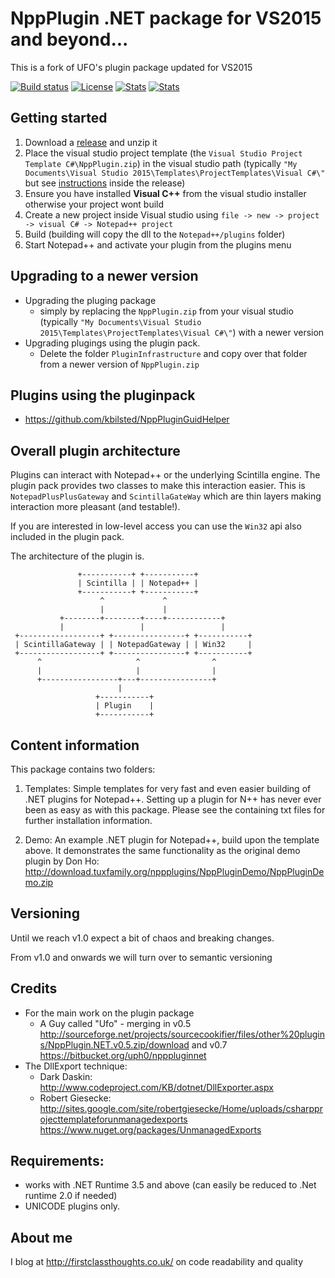 # NppPlugin .NET package for VS2015 and beyond...

This is a fork of UFO's plugin package updated for VS2015

[![Build status](https://ci.appveyor.com/api/projects/status/5f0ui9y2ujugh6wt/branch/master?svg=true)](https://ci.appveyor.com/project/kbilsted/notepadpluspluspluginpack-net/branch/master)
[![License](http://img.shields.io/badge/License-Apache_2-red.svg?style=flat)](http://www.apache.org/licenses/LICENSE-2.0)
[![Stats](https://img.shields.io/badge/Code_lines-5,0_K-ff69b4.svg)]()
[![Stats](https://img.shields.io/badge/Doc_lines-3,1_K-ff69b4.svg)]()


## Getting started
  1. Download a [release](https://github.com/kbilsted/NotepadPlusPlusPluginPack.Net/releases/) and unzip it
  2. Place the visual studio project template (the `Visual Studio Project Template C#\NppPlugin.zip`) in the visual studio path (typically `"My Documents\Visual Studio 2015\Templates\ProjectTemplates\Visual C#\"` but see [instructions](https://github.com/kbilsted/NotepadPlusPlusPluginPack.Net/blob/master/Visual%20Studio%20Project%20Template%20C%23/HOW-TO-INSTALL-ME.txt) inside the release)
  3. Ensure you have installed **Visual C++** from the visual studio installer otherwise your project wont build
  4. Create a new project inside Visual studio using `file -> new -> project -> visual C# -> Notepad++ project`
  5. Build (building will copy the dll to the `Notepad++/plugins` folder)
  6. Start Notepad++ and activate your plugin from the plugins menu


## Upgrading to a newer version
  * Upgrading the pluging package
    *  simply by replacing the `NppPlugin.zip` from your visual studio (typically `"My Documents\Visual Studio 2015\Templates\ProjectTemplates\Visual C#\"`) with a newer version
  * Upgrading plugings using the plugin pack. 
    * Delete the folder `PluginInfrastructure` and copy over that folder from a newer version of `NppPlugin.zip`

## Plugins using the pluginpack

  * https://github.com/kbilsted/NppPluginGuidHelper
  

## Overall plugin architecture

Plugins can interact with Notepad++ or the underlying Scintilla engine. The plugin pack provides two classes to make this interaction easier. This is `NotepadPlusPlusGateway` and `ScintillaGateWay` which are thin layers making interaction more pleasant (and testable!). 

If you are interested in low-level access you can use the `Win32` api also included in the plugin pack. 

The architecture of the plugin is.


                   +-----------+ +-----------+
                   | Scintilla | | Notepad++ |
                   +-----------+ +-----------+
                        ^             ^
                        |             |
               +--------+--------+----+------------+                   
               |                 |                 |
     +------------------+ +----------------+ +-----------+ 
     | ScintillaGateway | | NotepadGateway | | Win32     |
     +------------------+ +----------------+ +-----------+ 
          ^                     ^                ^        
          |                     |                |        
          +-----------------+---+----------------+                   
                            |              
                       +-----------+ 
                       | Plugin    |
                       +-----------+ 

## Content information
This package contains two folders:

  1. Templates:
    Simple templates for very fast and even easier building of .NET plugins for Notepad++.
    Setting up a plugin for N++ has never ever been as easy as with this package.
    Please see the containing txt files for further installation information.

  2. Demo:
    An example .NET plugin for Notepad++, build upon the template above.
    It demonstrates the same functionality as the original demo plugin by Don Ho:
    http://download.tuxfamily.org/nppplugins/NppPluginDemo/NppPluginDemo.zip

## Versioning
Until we reach v1.0 expect a bit of chaos and breaking changes.

From v1.0 and onwards we will turn over to semantic versioning

    
## Credits
  * For the main work on the plugin package
    * A Guy called "Ufo" - merging in v0.5 http://sourceforge.net/projects/sourcecookifier/files/other%20plugins/NppPlugin.NET.v0.5.zip/download and v0.7 https://bitbucket.org/uph0/npppluginnet 
  * The DllExport technique:
    * Dark Daskin: http://www.codeproject.com/KB/dotnet/DllExporter.aspx
    * Robert Giesecke: http://sites.google.com/site/robertgiesecke/Home/uploads/csharpprojecttemplateforunmanagedexports https://www.nuget.org/packages/UnmanagedExports


## Requirements:
  * works with .NET Runtime 3.5 and above (can easily be reduced to .Net runtime 2.0 if needed)
  * UNICODE plugins only.


## About me

I blog at http://firstclassthoughts.co.uk/ on code readability and quality
